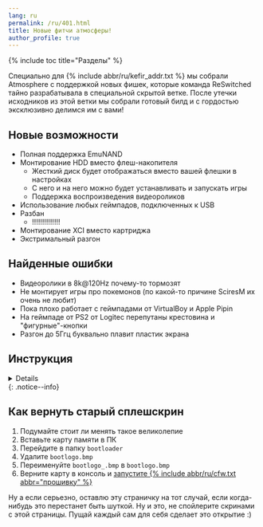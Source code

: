 ```yaml
---
lang: ru
permalink: /ru/401.html
title: Новые фитчи атмосферы!
author_profile: true
---
```

{% include toc title="Разделы" %}

Специально для {% include abbr/ru/kefir_addr.txt %} мы собрали Atmosphere с поддержкой новых фишек, которые команда ReSwitched тайно разрабатывала в специальной скрытой ветке. После утечки исходников из этой ветки мы собрали готовый билд и с гордостью эксклюзивно делимся им с вами! 

## Новые возможности

* Полная поддержка EmuNAND 
* Монтирование HDD вместо флеш-накопителя
	* Жесткий диск будет отображаться вместо вашей флешки в настройках 
	* С него и на него можно будет устанавливать и запускать игры
	* Поддержка воспроизведения видеороликов
* Использование любых геймпадов, подключенных к USB 
* Разбан
	* !!!!!!!!!!!!!!
* Монтирование XCI вместо картриджа 
* Экстримальный разгон


## Найденные ошибки 

* Видеоролики в 8k@120Hz почему-то тормозят
* Не монтирует игры про покемонов (по какой-то причине SciresM их очень не любит)
* Пока плохо работает с геймпадами от VirtualBoy и Apple Pipin
* На геймпаде от PS2 от Logiteс перепутаны крестовина и "фигурные"-кнопки 
* Разгон до 5Ггц буквально плавит пластик экрана 

## Инструкция

<details>
<iframe src="//vk.com/video_ext.php?oid=-155454559&id=456239017&hash=3cf09aae29e2d069&hd=2" width="853" height="480" frameborder="0" allowfullscreen></iframe>
</details>
{: .notice--info}

## Как вернуть старый сплешскрин 

1. Подумайте стоит ли менять такое великолепие
1. Вставьте карту памяти в ПК 
1. Перейдите в папку `bootloader`
1. Удалите `bootlogo.bmp`
1. Переименуйте `bootlogo_.bmp` в `bootlogo.bmp`
1. Верните карту в консоль и [запустите {% include abbr/ru/cfw.txt abbr="прошивку" %}](/ru/cfw)

Ну а если серьезно, оставлю эту страничку на тот случай, если когда-нибудь это перестанет быть шуткой. Ну и это, не спойлерите скринами с этой страницы. Пущай каждый сам для себя сделает это открытие :)